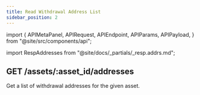 ```yaml
---
title: Read Withdrawal Address List
sidebar_position: 2
---
```


import {
  APIMetaPanel,
  APIRequest,
  APIEndpoint,
  APIParams,
  APIPayload,
} from "@site/src/components/api";

import RespAddresses from "@site/docs/_partials/_resp.addrs.md";

## GET /assets/:asset_id/addresses

Get a list of withdrawal addresses for the given asset.

<APIEndpoint url="/assets/:asset_id/addresses" />

<APIMetaPanel scope="Authorized" scopeNote="" />

<APIParams
  p-asset_id="the asset's id which you are requesting the withdrawal addresses for"
  p-asset_id-required={true}
/>

<APIRequest
  title="Get addresses of specified asset"
  url="/assets/43d61dcd-e413-450d-80b8-101d5e903357/addresses"
/>

<RespAddresses />
